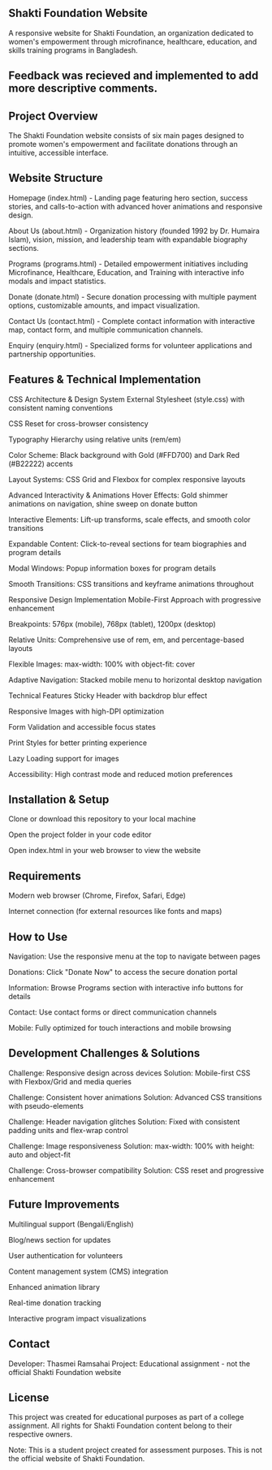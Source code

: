 ## Shakti Foundation Website
A responsive website for Shakti Foundation, an organization dedicated to women's empowerment through microfinance, healthcare, education, and skills training programs in Bangladesh. 

## Feedback was recieved and implemented to add more descriptive comments.

## Project Overview
The Shakti Foundation website consists of six main pages designed to promote women's empowerment and facilitate donations through an intuitive, accessible interface.

## Website Structure
Homepage (index.html) - Landing page featuring hero section, success stories, and calls-to-action with advanced hover animations and responsive design. 

About Us (about.html) - Organization history (founded 1992 by Dr. Humaira Islam), vision, mission, and leadership team with expandable biography sections.

Programs (programs.html) - Detailed empowerment initiatives including Microfinance, Healthcare, Education, and Training with interactive info modals and impact statistics.

Donate (donate.html) - Secure donation processing with multiple payment options, customizable amounts, and impact visualization.

Contact Us (contact.html) - Complete contact information with interactive map, contact form, and multiple communication channels.

Enquiry (enquiry.html) - Specialized forms for volunteer applications and partnership opportunities.

## Features & Technical Implementation
CSS Architecture & Design System
External Stylesheet (style.css) with consistent naming conventions

CSS Reset for cross-browser consistency

Typography Hierarchy using relative units (rem/em)

Color Scheme: Black background with Gold (#FFD700) and Dark Red (#B22222) accents

Layout Systems: CSS Grid and Flexbox for complex responsive layouts

Advanced Interactivity & Animations
Hover Effects: Gold shimmer animations on navigation, shine sweep on donate button

Interactive Elements: Lift-up transforms, scale effects, and smooth color transitions

Expandable Content: Click-to-reveal sections for team biographies and program details

Modal Windows: Popup information boxes for program details

Smooth Transitions: CSS transitions and keyframe animations throughout

Responsive Design Implementation
Mobile-First Approach with progressive enhancement

Breakpoints: 576px (mobile), 768px (tablet), 1200px (desktop)

Relative Units: Comprehensive use of rem, em, and percentage-based layouts

Flexible Images: max-width: 100% with object-fit: cover

Adaptive Navigation: Stacked mobile menu to horizontal desktop navigation

Technical Features
Sticky Header with backdrop blur effect

Responsive Images with high-DPI optimization

Form Validation and accessible focus states

Print Styles for better printing experience

Lazy Loading support for images

Accessibility: High contrast mode and reduced motion preferences

## Installation & Setup
Clone or download this repository to your local machine

Open the project folder in your code editor

Open index.html in your web browser to view the website

## Requirements
Modern web browser (Chrome, Firefox, Safari, Edge)

Internet connection (for external resources like fonts and maps)

## How to Use
Navigation: Use the responsive menu at the top to navigate between pages

Donations: Click "Donate Now" to access the secure donation portal

Information: Browse Programs section with interactive info buttons for details

Contact: Use contact forms or direct communication channels

Mobile: Fully optimized for touch interactions and mobile browsing

## Development Challenges & Solutions
Challenge: Responsive design across devices
Solution: Mobile-first CSS with Flexbox/Grid and media queries

Challenge: Consistent hover animations
Solution: Advanced CSS transitions with pseudo-elements

Challenge: Header navigation glitches
Solution: Fixed with consistent padding units and flex-wrap control

Challenge: Image responsiveness
Solution: max-width: 100% with height: auto and object-fit

Challenge: Cross-browser compatibility
Solution: CSS reset and progressive enhancement

## Future Improvements
Multilingual support (Bengali/English)

Blog/news section for updates

User authentication for volunteers

Content management system (CMS) integration

Enhanced animation library

Real-time donation tracking

Interactive program impact visualizations

## Contact
Developer: Thasmei Ramsahai
Project: Educational assignment - not the official Shakti Foundation website

## License
This project was created for educational purposes as part of a college assignment. All rights for Shakti Foundation content belong to their respective owners.

Note: This is a student project created for assessment purposes. This is not the official website of Shakti Foundation.

